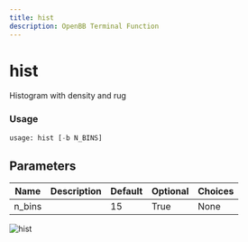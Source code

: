 ```yaml
---
title: hist
description: OpenBB Terminal Function
---
```


# hist

Histogram with density and rug

### Usage 
```python
usage: hist [-b N_BINS]
```

## Parameters

| Name | Description | Default | Optional | Choices |
| ---- | ----------- | ------- | -------- | ------- |
| n_bins |  | 15 | True | None |


![hist](https://user-images.githubusercontent.com/46355364/154306947-aaba936a-ac07-40e2-a5a6-bf1fab460cd0.png)

